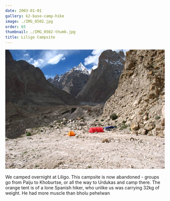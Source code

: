 ```yaml
---
date: 2003-01-01
gallery: k2-base-camp-hike
image: ./IMG_0502.jpg
order: 65
thumbnail: ./IMG_0502-thumb.jpg
title: Liligo Campsite
---
```


![Liligo Campsite](./IMG_0502.jpg)

We camped overnight at Liligo. This campsite is now abandoned - groups go from Paiju to Khoburtse, or all the way to Urdukas and camp there. The orange tent is of a lone Spanish hiker, who unlike us was carrying 32kg of weight. He had more muscle than bholu pehelwan